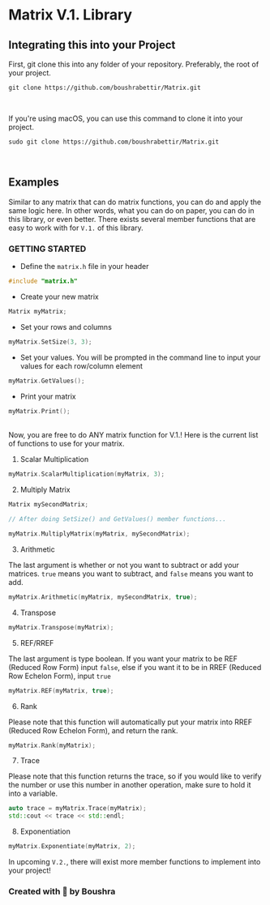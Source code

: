 # Matrix V.1. Library
## Integrating this into your Project

First, git clone this into any folder of your repository. Preferably, the root of your project.
```
git clone https://github.com/boushrabettir/Matrix.git
```
<br />

If you're using macOS, you can use this command to clone it into your project.
```
sudo git clone https://github.com/boushrabettir/Matrix.git
```

<br />

## Examples

Similar to any matrix that can do matrix functions, you can do and apply the same logic here. In other words, what you can do on paper, you can do in this library,
 or even better. There exists several member functions that are easy to work with for `V.1.` of this library.
 
 ### GETTING STARTED
 - Define the `matrix.h` file in your header
```cpp
#include "matrix.h"
```
- Create your new matrix
```cpp
Matrix myMatrix;
```
- Set your rows and columns
```cpp
myMatrix.SetSize(3, 3);
```
- Set your values. You will be prompted in the command line to input your values for each row/column element
```cpp
myMatrix.GetValues();
```
- Print your matrix
```cpp
myMatrix.Print();
```

<br />
Now, you are free to do ANY matrix function for V.1.! Here is the current list of functions to use for your matrix. 
<br />

1. Scalar Multiplication
```cpp
myMatrix.ScalarMultiplication(myMatrix, 3);
```

2. Multiply Matrix
```cpp
Matrix mySecondMatrix;

// After doing SetSize() and GetValues() member functions...

myMatrix.MultiplyMatrix(myMatrix, mySecondMatrix);
```

3. Arithmetic

The last argument is whether or not you want to subtract or add your matrices. `true` means you want to subtract, and `false` means you want to add.
```cpp
myMatrix.Arithmetic(myMatrix, mySecondMatrix, true);
```

4. Transpose
```cpp
myMatrix.Transpose(myMatrix);
```

5. REF/RREF

The last argument is type boolean. If you want your matrix to be REF (Reduced Row Form) input `false`, else if you want it to be in RREF (Reduced Row Echelon Form), input `true`
```cpp
myMatrix.REF(myMatrix, true);
```

6. Rank

Please note that this function will automatically put your matrix into RREF (Reduced Row Echelon Form), and return the rank.
```cpp
myMatrix.Rank(myMatrix);
```

7. Trace

Please note that this function returns the trace, so if you would like to verify the number or use this number in another operation, make sure to hold it into a variable.
```cpp
auto trace = myMatrix.Trace(myMatrix);
std::cout << trace << std::endl;
```

8. Exponentiation
```cpp
myMatrix.Exponentiate(myMatrix, 2);
```
 
In upcoming `V.2.`, there will exist more member functions to implement into your project!
<br />

### Created with 💙 by Boushra
